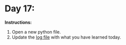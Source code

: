 # Day 17: 
**Instructions:** 
1. Open a new python file.
2. Update the [log file](../../log.md) with what you have learned today.
